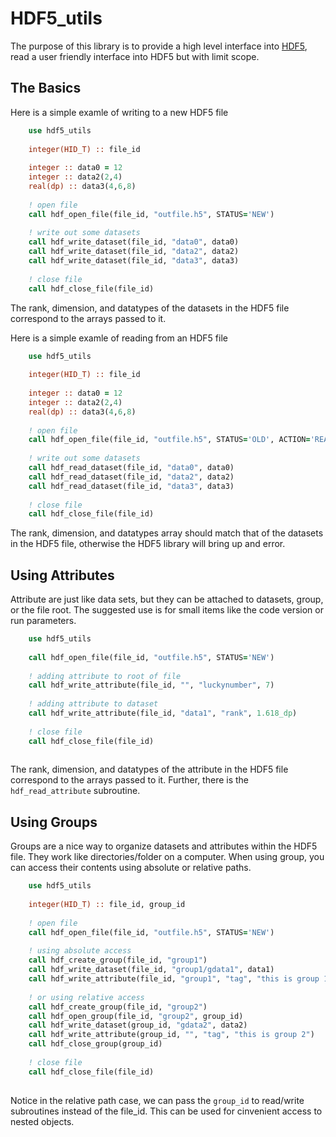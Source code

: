 # HDF5_utils

The purpose of this library is to provide a high level interface into
[HDF5](https://support.hdfgroup.org/HDF5/), read a user friendly interface into HDF5 but with limit scope.



## The Basics

Here is a simple examle of writing to a new HDF5 file

```fortran
	use hdf5_utils
	
	integer(HID_T) :: file_id
	
	integer :: data0 = 12
	integer :: data2(2,4)
	real(dp) :: data3(4,6,8)
	
	! open file
	call hdf_open_file(file_id, "outfile.h5", STATUS='NEW')
	
	! write out some datasets
	call hdf_write_dataset(file_id, "data0", data0)
	call hdf_write_dataset(file_id, "data2", data2)
	call hdf_write_dataset(file_id, "data3", data3)
	
	! close file
	call hdf_close_file(file_id)

```
The rank, dimension, and datatypes of the datasets in the HDF5 file
correspond to the arrays passed to it.


Here is a simple examle of reading from an HDF5 file

```fortran
	use hdf5_utils
	
	integer(HID_T) :: file_id
	
	integer :: data0 = 12
	integer :: data2(2,4)
	real(dp) :: data3(4,6,8)
	
	! open file
	call hdf_open_file(file_id, "outfile.h5", STATUS='OLD', ACTION='READ')
	
	! write out some datasets
	call hdf_read_dataset(file_id, "data0", data0)
	call hdf_read_dataset(file_id, "data2", data2)
	call hdf_read_dataset(file_id, "data3", data3)
	
	! close file
	call hdf_close_file(file_id)

```
The rank, dimension, and datatypes array should match that of the
datasets in the HDF5 file, otherwise the HDF5 library will bring up
and error.

## Using Attributes

Attribute are just like data sets, but they can be attached to
datasets, group, or the file root. The suggested use is for small
items like the code version or run parameters.

```fortran
    use hdf5_utils
    
    call hdf_open_file(file_id, "outfile.h5", STATUS='NEW')
    
    ! adding attribute to root of file
    call hdf_write_attribute(file_id, "", "luckynumber", 7)
    
    ! adding attribute to dataset
    call hdf_write_attribute(file_id, "data1", "rank", 1.618_dp)
    
    ! close file
    call hdf_close_file(file_id)
    
```
The rank, dimension, and datatypes of the attribute in the HDF5 file
correspond to the arrays passed to it. Further, there is the
`hdf_read_attribute` subroutine.


## Using Groups

Groups are a nice way to organize datasets and attributes within the
HDF5 file. They work like directories/folder on a computer. When using
group, you can access their contents using absolute or relative paths.
```fortran
    use hdf5_utils
    
    integer(HID_T) :: file_id, group_id
    
    ! open file
    call hdf_open_file(file_id, "outfile.h5", STATUS='NEW')
    
    ! using absolute access
    call hdf_create_group(file_id, "group1")
    call hdf_write_dataset(file_id, "group1/gdata1", data1)
    call hdf_write_attribute(file_id, "group1", "tag", "this is group 1")
    
    ! or using relative access
    call hdf_create_group(file_id, "group2")
    call hdf_open_group(file_id, "group2", group_id)
    call hdf_write_dataset(group_id, "gdata2", data2)
    call hdf_write_attribute(group_id, "", "tag", "this is group 2")
    call hdf_close_group(group_id)
    
    ! close file
    call hdf_close_file(file_id)
    
```
Notice in the relative path case, we can pass the `group_id` to
read/write subroutines instead of the file_id. This can be used for
cinvenient access to nested objects.

